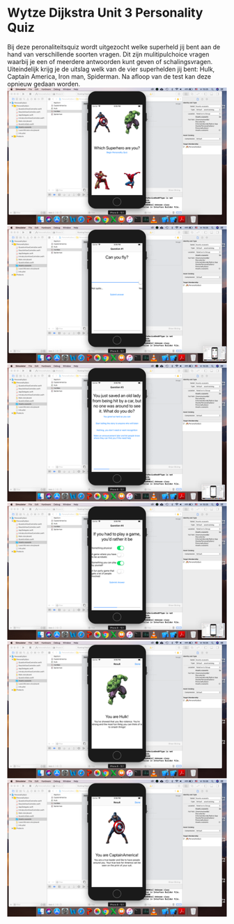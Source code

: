 # Wytze Dijkstra Unit 3 Personality Quiz
Bij deze peronaliteitsquiz wordt uitgezocht welke superheld jij bent aan de hand van verschillende soorten vragen.
Dit zijn mulitipulchoice vragen waarbij je een of meerdere antwoorden kunt geven of schalingsvragen.
Uiteindelijk krijg je de uitslag welk van de vier superhelden jij bent: Hulk, Captain America, Iron man, Spiderman.
Na afloop van de test kan deze opnieuw gedaan worden.
![alt text](https://github.com/wytzz/WytzeDijkstra-Unit3-PersonalityQuiz/blob/master/doc/Schermafbeelding%202018-11-16%20om%2015.05.23.png)
![alt text](https://github.com/wytzz/WytzeDijkstra-Unit3-PersonalityQuiz/blob/master/doc/Schermafbeelding%202018-11-16%20om%2015.05.28.png)
![alt text](https://github.com/wytzz/WytzeDijkstra-Unit3-PersonalityQuiz/blob/master/doc/Schermafbeelding%202018-11-16%20om%2015.05.33.png)
![alt text](https://github.com/wytzz/WytzeDijkstra-Unit3-PersonalityQuiz/blob/master/doc/Schermafbeelding%202018-11-16%20om%2015.05.36.png)
![alt text](https://github.com/wytzz/WytzeDijkstra-Unit3-PersonalityQuiz/blob/master/doc/Schermafbeelding%202018-11-16%20om%2015.05.46.png)
![alt text](https://github.com/wytzz/WytzeDijkstra-Unit3-PersonalityQuiz/blob/master/doc/Schermafbeelding%202018-11-16%20om%2015.06.02.png)
